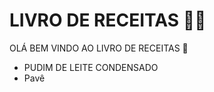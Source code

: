 # LIVRO DE RECEITAS :man_cook:

OLÁ BEM VINDO AO LIVRO DE RECEITAS :cookie:

- PUDIM DE LEITE CONDENSADO
- Pavê